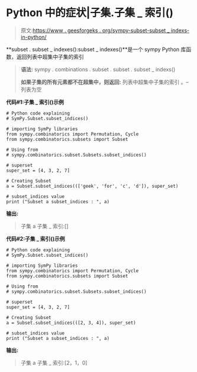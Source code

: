 # Python 中的症状|子集.子集 _ 索引()

> 原文:[https://www . geesforgeks . org/sympy-subset-subset _ indexs-in-python/](https://www.geeksforgeeks.org/sympy-subset-subset_indices-in-python/)

**subset . subset _ indexes():subset _ indexes()**是一个 sympy Python 库函数，返回列表中超集中子集的索引

> **语法:**
> sympy . combinations . subset . subset . subset _ indexs()
> 
> **如果子集的所有元素都不在超集中，则返回:**
> 列表中超集中子集的索引
> 。–列表为空

**代码#1:子集 _ 索引()示例**

```
# Python code explaining
# SymPy.Subset.subset_indices()

# importing SymPy libraries
from sympy.combinatorics import Permutation, Cycle
from sympy.combinatorics.subsets import Subset

# Using from 
# sympy.combinatorics.subset.Subsets.subset_indices()

# superset
super_set = [4, 3, 2, 7]

# Creating Subset
a = Subset.subset_indices((['geek', 'for', 'c', 'd']), super_set)

# subset_indices value
print ("Subset a subset_indices : ", a)
```

**输出:**

> 子集 a 子集 _ 索引:[]

**代码#2:子集 _ 索引()示例**

```
# Python code explaining
# SymPy.Subset.subset_indices()

# importing SymPy libraries
from sympy.combinatorics import Permutation, Cycle
from sympy.combinatorics.subsets import Subset

# Using from 
# sympy.combinatorics.subset.Subsets.subset_indices()

# superset
super_set = [4, 3, 2, 7]

# Creating Subset
a = Subset.subset_indices(([2, 3, 4]), super_set)

# subset_indices value
print ("Subset a subset_indices : ", a)
```

**输出:**

> 子集 a 子集 _ 索引:[2，1，0]